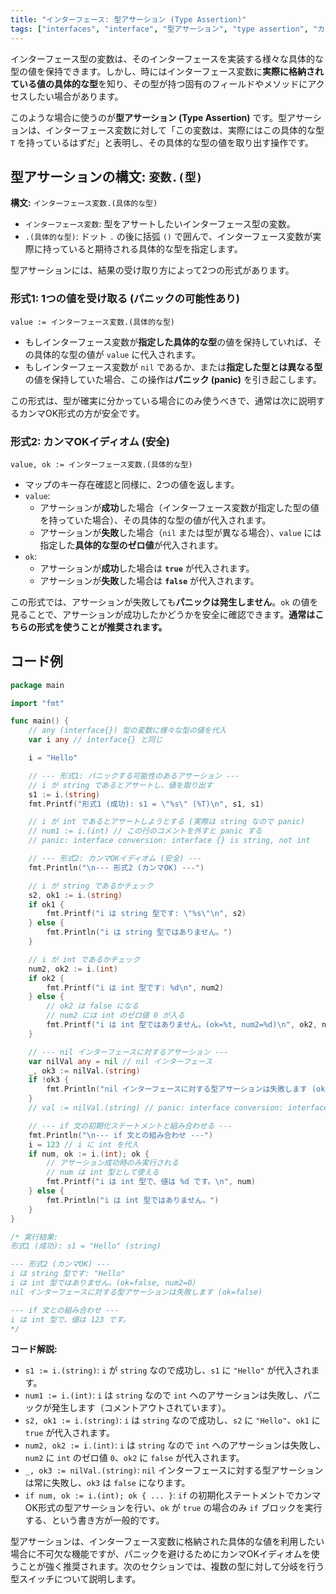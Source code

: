```yaml
---
title: "インターフェース: 型アサーション (Type Assertion)"
tags: ["interfaces", "interface", "型アサーション", "type assertion", "カンマOK", "panic"]
---
```


インターフェース型の変数は、そのインターフェースを実装する様々な具体的な型の値を保持できます。しかし、時にはインターフェース変数に**実際に格納されている値の具体的な型**を知り、その型が持つ固有のフィールドやメソッドにアクセスしたい場合があります。

このような場合に使うのが**型アサーション (Type Assertion)** です。型アサーションは、インターフェース変数に対して「この変数は、実際にはこの具体的な型 `T` を持っているはずだ」と表明し、その具体的な型の値を取り出す操作です。

## 型アサーションの構文: `変数.(型)`

**構文:** `インターフェース変数.(具体的な型)`

*   `インターフェース変数`: 型をアサートしたいインターフェース型の変数。
*   `.(具体的な型)`: ドット `.` の後に括弧 `()` で囲んで、インターフェース変数が実際に持っていると期待される具体的な型を指定します。

型アサーションには、結果の受け取り方によって2つの形式があります。

### 形式1: 1つの値を受け取る (パニックの可能性あり)

`value := インターフェース変数.(具体的な型)`

*   もしインターフェース変数が**指定した具体的な型**の値を保持していれば、その具体的な型の値が `value` に代入されます。
*   もしインターフェース変数が `nil` であるか、または**指定した型とは異なる型**の値を保持していた場合、この操作は**パニック (panic)** を引き起こします。

この形式は、型が確実に分かっている場合にのみ使うべきで、通常は次に説明するカンマOK形式の方が安全です。

### 形式2: カンマOKイディオム (安全)

`value, ok := インターフェース変数.(具体的な型)`

*   マップのキー存在確認と同様に、2つの値を返します。
*   `value`:
    *   アサーションが**成功**した場合（インターフェース変数が指定した型の値を持っていた場合）、その具体的な型の値が代入されます。
    *   アサーションが**失敗**した場合（`nil` または型が異なる場合）、`value` には指定した**具体的な型のゼロ値**が代入されます。
*   `ok`:
    *   アサーションが**成功**した場合は **`true`** が代入されます。
    *   アサーションが**失敗**した場合は **`false`** が代入されます。

この形式では、アサーションが失敗しても**パニックは発生しません**。`ok` の値を見ることで、アサーションが成功したかどうかを安全に確認できます。**通常はこちらの形式を使うことが推奨されます。**

## コード例

```go title="型アサーションの例"
package main

import "fmt"

func main() {
	// any (interface{}) 型の変数に様々な型の値を代入
	var i any // interface{} と同じ

	i = "Hello"

	// --- 形式1: パニックする可能性のあるアサーション ---
	// i が string であるとアサートし、値を取り出す
	s1 := i.(string)
	fmt.Printf("形式1 (成功): s1 = \"%s\" (%T)\n", s1, s1)

	// i が int であるとアサートしようとする (実際は string なので panic)
	// num1 := i.(int) // この行のコメントを外すと panic する
	// panic: interface conversion: interface {} is string, not int

	// --- 形式2: カンマOKイディオム (安全) ---
	fmt.Println("\n--- 形式2 (カンマOK) ---")

	// i が string であるかチェック
	s2, ok1 := i.(string)
	if ok1 {
		fmt.Printf("i は string 型です: \"%s\"\n", s2)
	} else {
		fmt.Println("i は string 型ではありません。")
	}

	// i が int であるかチェック
	num2, ok2 := i.(int)
	if ok2 {
		fmt.Printf("i は int 型です: %d\n", num2)
	} else {
		// ok2 は false になる
		// num2 には int のゼロ値 0 が入る
		fmt.Printf("i は int 型ではありません。(ok=%t, num2=%d)\n", ok2, num2)
	}

	// --- nil インターフェースに対するアサーション ---
	var nilVal any = nil // nil インターフェース
	_, ok3 := nilVal.(string)
	if !ok3 {
		fmt.Println("nil インターフェースに対する型アサーションは失敗します (ok=false)")
	}
	// val := nilVal.(string) // panic: interface conversion: interface {} is nil, not string

	// --- if 文の初期化ステートメントと組み合わせる ---
	fmt.Println("\n--- if 文との組み合わせ ---")
	i = 123 // i に int を代入
	if num, ok := i.(int); ok {
		// アサーション成功時のみ実行される
		// num は int 型として使える
		fmt.Printf("i は int 型で、値は %d です。\n", num)
	} else {
		fmt.Println("i は int 型ではありません。")
	}
}

/* 実行結果:
形式1 (成功): s1 = "Hello" (string)

--- 形式2 (カンマOK) ---
i は string 型です: "Hello"
i は int 型ではありません。(ok=false, num2=0)
nil インターフェースに対する型アサーションは失敗します (ok=false)

--- if 文との組み合わせ ---
i は int 型で、値は 123 です。
*/
```

**コード解説:**

*   `s1 := i.(string)`: `i` が `string` なので成功し、`s1` に `"Hello"` が代入されます。
*   `num1 := i.(int)`: `i` は `string` なので `int` へのアサーションは失敗し、パニックが発生します（コメントアウトされています）。
*   `s2, ok1 := i.(string)`: `i` は `string` なので成功し、`s2` に `"Hello"`、`ok1` に `true` が代入されます。
*   `num2, ok2 := i.(int)`: `i` は `string` なので `int` へのアサーションは失敗し、`num2` に `int` のゼロ値 `0`、`ok2` に `false` が代入されます。
*   `_, ok3 := nilVal.(string)`: `nil` インターフェースに対する型アサーションは常に失敗し、`ok3` は `false` になります。
*   `if num, ok := i.(int); ok { ... }`: `if` の初期化ステートメントでカンマOK形式の型アサーションを行い、`ok` が `true` の場合のみ `if` ブロックを実行する、という書き方が一般的です。

型アサーションは、インターフェース変数に格納された具体的な値を利用したい場合に不可欠な機能ですが、パニックを避けるためにカンマOKイディオムを使うことが強く推奨されます。次のセクションでは、複数の型に対して分岐を行う型スイッチについて説明します。